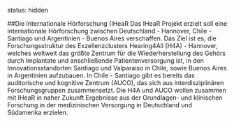 status: hidden

##Die Internationale Hörforschung (IHeaR
Das IHeaR Projekt erzielt soll eine internationale Hörforschung zwischen Deutschland - Hannover, Chile - Santiago und Argentinien - Buenos Aires verschaffen. Das Ziel ist es, die Forschungsstruktur des Exzellenzclusters Hearing4All (H4A) - Hannover, welches weltweit das größte Zentrum für die Wiederherstellung des Gehörs durch Implantate und anschließende Patientenversorgung ist, in den Innovationsstandorten Santiago und Valparaiso in Chile, sowie Buenos Aires in Argentinien aufzubauen. In Chile - Santiago gibt es bereits das auditorische und kognitive Zentrum (AUCO), das sich aus interdisziplinären Forschungsgruppen zusammensetzt. Die H4A und AUCO wollen zusammen mit IHeaR in naher Zukunft Ergebnisse aus der Grundlagen- und klinischen Forschung in der medizinischen Versorgung in Deutschland und Südamerika erzielen.
